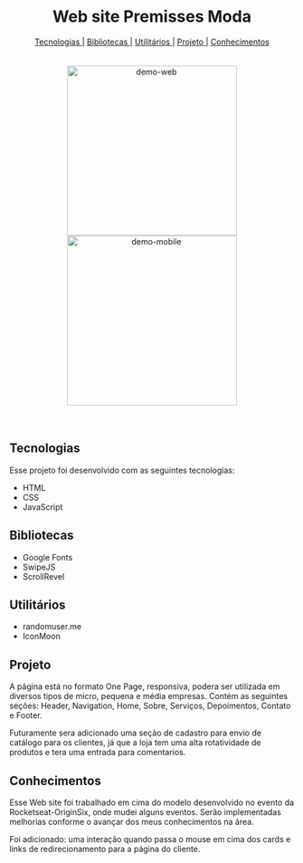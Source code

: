 <h1 align="center"> Web site Premisses Moda </h1>

<div align="center">
<nav>
          <a href="#Technologies">Tecnologias </a>|
          <a href="#library">Bibliotecas </a>|
          <a href="#utilities">Utilitários </a>|
          <a href="#Project">Projeto </a>|
          <a href="#knowledge">Conhecimentos</a>
        </nav>
</div>

<br>
<br>

<div align="center" >
<img src="./assets/Gif/web.gif" alt="demo-web" height="300">
<img src="./assets/Gif/mobile.gif" alt="demo-mobile" height="300">
</div>

<br>
<br>

<h2 id="Technologies"> Tecnologias </h2>

Esse projeto foi desenvolvido com as seguintes tecnologias:

- HTML
- CSS
- JavaScript

<h2 id="library"> Bibliotecas </h2>

- Google Fonts
- SwipeJS
- ScrollRevel

<h2 id="utilities"> Utilitários </h2>

- randomuser.me
- IconMoon

<h2 id="Project"> Projeto </h2>

A página está no formato One Page, responsiva, podera ser utilizada em diversos tipos de micro, pequena e média empresas. Contém as seguintes seções: Header, Navigation, Home, Sobre, Serviços, Depoimentos, Contato e Footer.

Futuramente sera adicionado uma seção de cadastro para envio de catálogo para os clientes, já que a loja tem uma alta rotatividade de produtos e tera uma entrada para comentarios.

<h2 id="knowledge"> Conhecimentos </h2>

Esse Web site foi trabalhado em cima do modelo desenvolvido no evento da Rocketseat-OriginSix, onde mudei alguns eventos. Serão implementadas melhorias conforme o avançar dos meus conhecimentos na área.

Foi adicionado: uma interação quando passa o mouse em cima dos cards e links de redirecionamento para a página do cliente.
